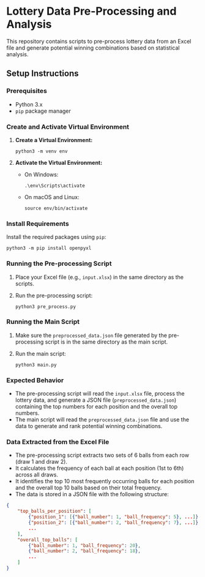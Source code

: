 # Lottery Data Pre-Processing and Analysis

This repository contains scripts to pre-process lottery data from an Excel file and generate potential winning combinations based on statistical analysis.

## Setup Instructions

### Prerequisites

- Python 3.x
- `pip` package manager

### Create and Activate Virtual Environment

1. **Create a Virtual Environment:**

   ```
   python3 -m venv env
   ```

2. **Activate the Virtual Environment:**

   - On Windows:

     ```
     .\env\Scripts\activate
     ```

   - On macOS and Linux:

     ```
     source env/bin/activate
     ```

### Install Requirements

Install the required packages using `pip`:

```
python3 -m pip install openpyxl
```

### Running the Pre-processing Script

1. Place your Excel file (e.g., `input.xlsx`) in the same directory as the scripts.

2. Run the pre-processing script:

   ```
   python3 pre_process.py
   ```

### Running the Main Script

1. Make sure the `preprocessed_data.json` file generated by the pre-processing script is in the same directory as the main script.

2. Run the main script:

   ```
   python3 main.py
   ```

### Expected Behavior

- The pre-processing script will read the `input.xlsx` file, process the lottery data, and generate a JSON file (`preprocessed_data.json`) containing the top numbers for each position and the overall top numbers.
- The main script will read the `preprocessed_data.json` file and use the data to generate and rank potential winning combinations.

### Data Extracted from the Excel File

- The pre-processing script extracts two sets of 6 balls from each row (draw 1 and draw 2).
- It calculates the frequency of each ball at each position (1st to 6th) across all draws.
- It identifies the top 10 most frequently occurring balls for each position and the overall top 10 balls based on their total frequency.
- The data is stored in a JSON file with the following structure:

```json
{
    "top_balls_per_position": [
        {"position_1": [{"ball_number": 1, "ball_frequency": 5}, ...]},
        {"position_2": [{"ball_number": 2, "ball_frequency": 7}, ...]},
        ...
    ],
    "overall_top_balls": [
        {"ball_number": 1, "ball_frequency": 20},
        {"ball_number": 2, "ball_frequency": 18},
        ...
    ]
}
```